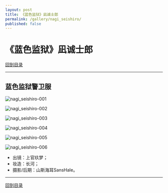 ```yaml
---
layout: post
title: 《蓝色监狱》凪诚士郎
permalink: /gallery/nagi_seishiro/
published: false
---
```


# 《蓝色监狱》凪诚士郎

[回到目录](../)

---

## 蓝色监狱警卫服

![nagi_seishiro-001](guard_uniform/nagi_seishiro-001.jpg)

![nagi_seishiro-002](guard_uniform/nagi_seishiro-002.jpg)

![nagi_seishiro-003](guard_uniform/nagi_seishiro-003.jpg)

![nagi_seishiro-004](guard_uniform/nagi_seishiro-004.jpg)

![nagi_seishiro-005](guard_uniform/nagi_seishiro-005.jpg)

![nagi_seishiro-006](guard_uniform/nagi_seishiro-006.jpg)

- 出镜：上官玖梦；
- 妆造：长河；
- 摄影/后期：山斯海耳SansHale。

---

[回到目录](../)